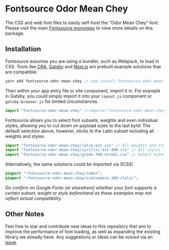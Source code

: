 # Fontsource Odor Mean Chey

The CSS and web font files to easily self-host the “Odor Mean Chey” font. Please visit the main [Fontsource monorepo](https://github.com/DecliningLotus/fontsource) to view more details on this package.

## Installation

Fontsource assumes you are using a bundler, such as Webpack, to load in CSS. Tools like [CRA](https://create-react-app.dev/), [Gatsby](https://www.gatsbyjs.org/) and [Next.js](https://nextjs.org/) are prebuilt example solutions that are compatible.

```javascript
yarn add fontsource-odor-mean-chey // npm install fontsource-odor-mean-chey
```

Then within your app entry file or site component, import it in. For example in Gatsby, you could simply import it into your `layout.js` component or `gatsby-browser.js` for limited circumstances.

```javascript
import "fontsource-odor-mean-chey" //require("fontsource-odor-mean-chey")
```

Fontsource allows you to select font subsets, weights and even individual styles, allowing you to cut down on payload sizes to the last byte! The default selection above, however, sticks to the Latin subset including all weights and styles.

```javascript
import "fontsource-odor-mean-chey/latin-ext.css" // All weights and styles included.
import "fontsource-odor-mean-chey/cyrillic-ext-400.css" // All styles included.
import "fontsource-odor-mean-chey/greek-700-normal.css" // Select either normal or italic.
```

Alternatively, the same solutions could be imported via SCSS!

```scss
@import "~fontsource-odor-mean-chey/index";
@import "~fontsource-odor-mean-chey/vietnamese-300-italic";
```

_Do confirm on Google Fonts (or elsewhere) whether your font supports a certain subset, weight or style beforehand as these examples may not reflect actual compatibility._

## Other Notes

Feel free to star and contribute new ideas to this repository that aim to improve the performance of font loading, as well as expanding the existing library we already have. Any suggestions or ideas can be voiced via an [issue](https://github.com/DecliningLotus/fontsource/issues).
